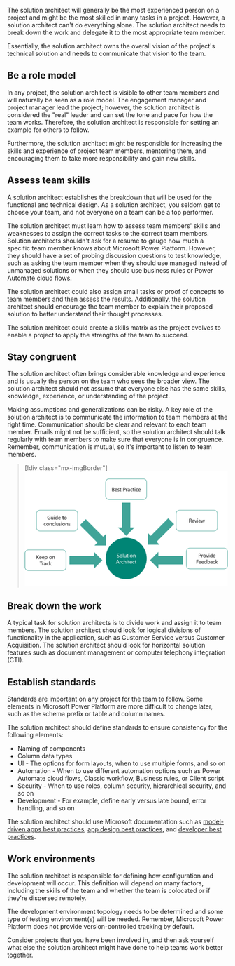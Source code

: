 The solution architect will generally be the most experienced person on a project and might be the most skilled in many tasks in a project. However, a solution architect can't do everything alone. The solution architect needs to break down the work and delegate it to the most appropriate team member.

Essentially, the solution architect owns the overall vision of the project's technical solution and needs to communicate that vision to the team. 

## Be a role model

In any project, the solution architect is visible to other team members and will naturally be seen as a role model. The engagement manager and project manager lead the project; however, the solution architect is considered the "real" leader and can set the tone and pace for how the team works. Therefore, the solution architect is responsible for setting an example for others to follow.

Furthermore, the solution architect might be responsible for increasing the skills and experience of project team members, mentoring them, and encouraging them to take more responsibility and gain new skills.

## Assess team skills

A solution architect establishes the breakdown that will be used for the functional and technical design. As a solution architect, you seldom get to choose your team, and not everyone on a team can be a top performer.

The solution architect must learn how to assess team members' skills and weaknesses to assign the correct tasks to the correct team members. Solution architects shouldn't ask for a resume to gauge how much a specific team member knows about Microsoft Power Platform. However, they should have a set of probing discussion questions to test knowledge, such as asking the team member when they should use managed instead of unmanaged solutions or when they should use business rules or Power Automate cloud flows.

The solution architect could also assign small tasks or proof of concepts to team members and then assess the results. Additionally, the solution architect should encourage the team member to explain their proposed solution to better understand their thought processes. 

The solution architect could create a skills matrix as the project evolves to enable a project to apply the strengths of the team to succeed.

## Stay congruent

The solution architect often brings considerable knowledge and experience and is usually the person on the team who sees the broader view. The solution architect should not assume that everyone else has the same skills, knowledge, experience, or understanding of the project.

Making assumptions and generalizations can be risky. A key role of the solution architect is to communicate the information to team members at the right time. Communication should be clear and relevant to each team member. Emails might not be sufficient, so the solution architect should talk regularly with team members to make sure that everyone is in congruence. Remember, communication is mutual, so it's important to listen to team members.

> [!div class="mx-imgBorder"]
> [![Diagram of a solution architect decision-making process.](../media/5-role.png)](../media/5-role.png#lightbox)

## Break down the work

A typical task for solution architects is to divide work and assign it to team members. The solution architect should look for logical divisions of functionality in the application, such as Customer Service versus Customer Acquisition. The solution architect should look for horizontal solution features such as document management or computer telephony integration (CTI).

## Establish standards

Standards are important on any project for the team to follow. Some elements in Microsoft Power Platform are more difficult to change later, such as the schema prefix or table and column names.

The solution architect should define standards to ensure consistency for the following elements:

- Naming of components
- Column data types
- UI - The options for form layouts, when to use multiple forms, and so on
- Automation - When to use different automation options such as Power Automate cloud flows, Classic workflow, Business rules, or Client script
- Security - When to use roles, column security, hierarchical security, and so on
- Development - For example, define early versus late bound, error handling, and so on

The solution architect should use Microsoft documentation such as [model-driven apps best practices](/power-apps/developer/model-driven-apps/best-practices/?azure-portal=true), [app design best practices](/power-apps/developer/data-platform/appendix-app-design-best-practices-checklist/?azure-portal=true), and [developer best practices](/dynamics365/customerengagement/on-premises/developer/best-practices-sdk/?azure-portal=true).

## Work environments

The solution architect is responsible for defining how configuration and development will occur. This definition will depend on many factors, including the skills of the team and whether the team is colocated or if they're dispersed remotely.

The development environment topology needs to be determined and some type of testing environment(s) will be needed. Remember, Microsoft Power Platform does not provide version-controlled tracking by default.

Consider projects that you have been involved in, and then ask yourself what else the solution architect might have done to help teams work better together.
